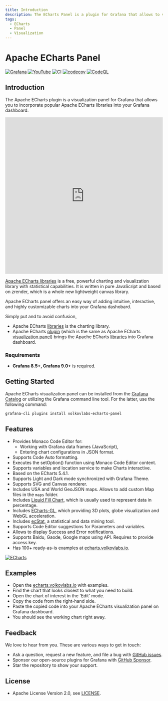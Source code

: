 ```yaml
---
title: Introduction
description: The ECharts Panel is a plugin for Grafana that allows to visualize Apache ECharts on your Grafana dashboard.
tags:
  - ECharts
  - Panel
  - Visualization
---
```


# Apache ECharts Panel

[![Grafana](https://img.shields.io/badge/Grafana-9.3.1-orange)](https://www.grafana.com)
[![YouTube](https://img.shields.io/badge/YouTube-Playlist-red)](https://youtube.com/playlist?list=PLPow72ygztmQHGWFqksEf3LebUfhqBfFu)
![CI](https://github.com/volkovlabs/volkovlabs-echarts-panel/workflows/CI/badge.svg)
[![codecov](https://codecov.io/gh/VolkovLabs/volkovlabs-echarts-panel/branch/main/graph/badge.svg?token=0m6f0ktUar)](https://codecov.io/gh/VolkovLabs/volkovlabs-echarts-panel)
[![CodeQL](https://github.com/VolkovLabs/volkovlabs-echarts-panel/actions/workflows/codeql-analysis.yml/badge.svg)](https://github.com/VolkovLabs/volkovlabs-echarts-panel/actions/workflows/codeql-analysis.yml)

## Introduction

The Apache ECharts plugin is a visualization panel for Grafana that allows you to incorporate popular Apache ECharts libraries into your Grafana dashboard.

<iframe width="100%" height="500" src="https://www.youtube.com/embed/DxqCrBEmrQw" title="Apache Echarts panel for Grafana | How to create modern dashboards in Grafana | Echarts Tutorial" frameborder="0" allow="accelerometer; autoplay; clipboard-write; encrypted-media; gyroscope; picture-in-picture" allowfullscreen></iframe>

[Apache ECharts libraries](https://echarts.apache.org/en/index.html) is a free, powerful charting and visualization library with statistical capabilities. It is written in pure JavaScript and based on zrender, which is a whole new lightweight canvas library.

Apache ECharts panel offers an easy way of adding intuitive, interactive, and highly customizable charts into your Grafana dashobard. 

Simply put and to avoid confusion, 
 - Apache ECharts <u>libraries</u> is the charting library.
 - Apache ECharts <u>plugin</u> (which is the same as Apache ECharts <u>visualization panel</u>) brings the Apache ECharts <u>libraries</u> into Grafana dashboard.

### Requirements

- **Grafana 8.5+, Grafana 9.0+** is required.

## Getting Started

Apache ECharts visualization panel can be installed from the [Grafana Catalog](https://grafana.com/grafana/plugins/volkovlabs-echarts-panel/) or utilizing the Grafana command line tool. For the latter, use the following command:

```bash
grafana-cli plugins install volkovlabs-echarts-panel
```

## Features

- Provides Monaco Code Editor for:
   - Working with Grafana data frames (JavaScript), 
   - Entering chart configurations in JSON format. 
- Supports Code Auto formatting.
- Executes the setOption() function using Monaco Code Editor content.
- Supports variables and location service to make Charts interactive.
- Based on the ECharts 5.4.1.
- Supports Light and Dark mode synchronized with Grafana Theme.
- Supports SVG and Canvas renderer.
- Includes USA and World GeoJSON maps. Allows to add custom Map files in the `maps` folder.
- Includes [Liquid Fill Chart](https://github.com/ecomfe/echarts-liquidfill), which is usually used to represent data in percentage.
- Includes [ECharts-GL](https://github.com/ecomfe/echarts-gl), which providing 3D plots, globe visualization and WebGL acceleration.
- Includes [ecStat](https://github.com/ecomfe/echarts-stat), a statistical and data mining tool.
- Supports Code Editor suggestions for Parameters and variables.
- Allows to display Success and Error notifications.
- Supports Baidu, Gaode, Google maps using API. Requires to provide access key.
- Has 100+ ready-as-is examples at [echarts.volkovlabs.io](https://echarts.volkovlabs.io).

[![ECharts](https://github.com/VolkovLabs/volkovlabs-echarts-panel/raw/main/src/img/examples.png)](https://echarts.volkovlabs.io)

## Examples

 - Open the [echarts.volkovlabs.io](https://echarts.volkovlabs.io) with examples.
 - Find the chart that looks closest to what you need to build.
 - Open the chart of interest in the 'Edit' mode.
 - Copy the code from the right-hand side.
 - Paste the copied code into your Apache ECharts visualization panel on Grafana dashboard.
 - You should see the working chart right away.

## Feedback

We love to hear from you. These are various ways to get in touch:

- Ask a question, request a new feature, and file a bug with [GitHub issues](https://github.com/volkovlabs/volkovlabs-echarts-panel/issues/new/choose).
- Sponsor our open-source plugins for Grafana with [GitHub Sponsor](https://github.com/sponsors/VolkovLabs).
- Star the repository to show your support.

## License

- Apache License Version 2.0, see [LICENSE](https://github.com/volkovlabs/volkovlabs-echarts-panel/blob/main/LICENSE).
